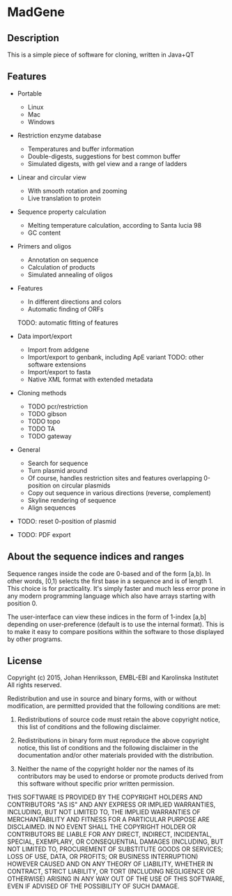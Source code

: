 # MadGene

## Description

This is a simple piece of software for cloning, written in Java+QT

## Features

* Portable
   * Linux
   * Mac
   * Windows
* Restriction enzyme database
   * Temperatures and buffer information
   * Double-digests, suggestions for best common buffer
   * Simulated digests, with gel view and a range of ladders
* Linear and circular view
   * With smooth rotation and zooming
   * Live translation to protein
* Sequence property calculation
   * Melting temperature calculation, according to Santa lucia 98
   * GC content
* Primers and oligos
   * Annotation on sequence
   * Calculation of products
   * Simulated annealing of oligos
* Features
   * In different directions and colors
   * Automatic finding of ORFs
   
   TODO: automatic fitting of features
   
   
* Data import/export
   * Import from addgene
   * Import/export to genbank, including ApE variant      TODO: other software extensions
   * Import/export to fasta
   * Native XML format with extended metadata

* Cloning methods
   * TODO pcr/restriction
   * TODO gibson
   * TODO topo
   * TODO TA
   * TODO gateway

* General
   * Search for sequence
   * Turn plasmid around
   * Of course, handles restriction sites and features overlapping 0-position on circular plasmids
   * Copy out sequence in various directions (reverse, complement)
   * Skyline rendering of sequence
   * Align sequences
   
* TODO: reset 0-position of plasmid
* TODO: PDF export   


## About the sequence indices and ranges

Sequence ranges inside the code are 0-based and of the form [a,b). In other words, [0,1) selects the first base in a sequence and is of length 1. This choice is for practicality. It's simply faster and much less error prone in any modern programming language which also
have arrays starting with position 0.

The user-interface can view these indices in the form of 1-index [a,b] depending on user-preference (default is to use the internal format). This is to make it easy to compare positions within the software to those displayed by other programs. 


## License

Copyright (c) 2015, Johan Henriksson, EMBL-EBI and Karolinska Institutet
All rights reserved.

Redistribution and use in source and binary forms, with or without modification, are permitted provided that the following conditions are met:

1. Redistributions of source code must retain the above copyright notice, this list of conditions and the following disclaimer.

2. Redistributions in binary form must reproduce the above copyright notice, this list of conditions and the following disclaimer in the documentation and/or other materials provided with the distribution.

3. Neither the name of the copyright holder nor the names of its contributors may be used to endorse or promote products derived from this software without specific prior written permission.

THIS SOFTWARE IS PROVIDED BY THE COPYRIGHT HOLDERS AND CONTRIBUTORS "AS IS" AND ANY EXPRESS OR IMPLIED WARRANTIES, INCLUDING, BUT NOT LIMITED TO, THE IMPLIED WARRANTIES OF MERCHANTABILITY AND FITNESS FOR A PARTICULAR PURPOSE ARE DISCLAIMED. IN NO EVENT SHALL THE COPYRIGHT HOLDER OR CONTRIBUTORS BE LIABLE FOR ANY DIRECT, INDIRECT, INCIDENTAL, SPECIAL, EXEMPLARY, OR CONSEQUENTIAL DAMAGES (INCLUDING, BUT NOT LIMITED TO, PROCUREMENT OF SUBSTITUTE GOODS OR SERVICES; LOSS OF USE, DATA, OR PROFITS; OR BUSINESS INTERRUPTION) HOWEVER CAUSED AND ON ANY THEORY OF LIABILITY, WHETHER IN CONTRACT, STRICT LIABILITY, OR TORT (INCLUDING NEGLIGENCE OR OTHERWISE) ARISING IN ANY WAY OUT OF THE USE OF THIS SOFTWARE, EVEN IF ADVISED OF THE POSSIBILITY OF SUCH DAMAGE.
